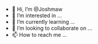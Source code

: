 - 👋 Hi, I’m @Joshmaw
- 👀 I’m interested in ...
- 🌱 I’m currently learning ...
- 💞️ I’m looking to collaborate on ...
- 📫 How to reach me ...

<!---
Joshmaw/Joshmaw is a ✨ special ✨ repository because its `README.md` (this file) appears on your GitHub profile.
You can click the Preview link to take a look at your changes.
--->
